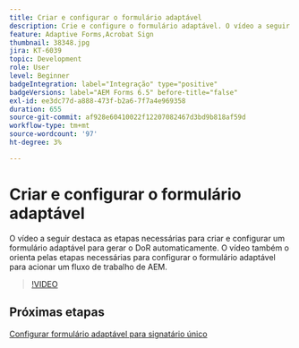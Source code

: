 ```yaml
---
title: Criar e configurar o formulário adaptável
description: Crie e configure o formulário adaptável. O vídeo a seguir destaca as etapas necessárias para criar e configurar um formulário adaptável para gerar o DoR automaticamente. O vídeo também o orienta pelas etapas necessárias para configurar o formulário adaptável para acionar um fluxo de trabalho de AEM.
feature: Adaptive Forms,Acrobat Sign
thumbnail: 38348.jpg
jira: KT-6039
topic: Development
role: User
level: Beginner
badgeIntegration: label="Integração" type="positive"
badgeVersions: label="AEM Forms 6.5" before-title="false"
exl-id: ee3dc77d-a888-473f-b2a6-7f7a4e969358
duration: 655
source-git-commit: af928e60410022f12207082467d3bd9b818af59d
workflow-type: tm+mt
source-wordcount: '97'
ht-degree: 3%

---
```


# Criar e configurar o formulário adaptável

O vídeo a seguir destaca as etapas necessárias para criar e configurar um formulário adaptável para gerar o DoR automaticamente. O vídeo também o orienta pelas etapas necessárias para configurar o formulário adaptável para acionar um fluxo de trabalho de AEM.

>[!VIDEO](https://video.tv.adobe.com/v/38348?quality=12&learn=on)

## Próximas etapas

[Configurar formulário adaptável para signatário único](./configure-adaptive-form-for-single-signer.md)